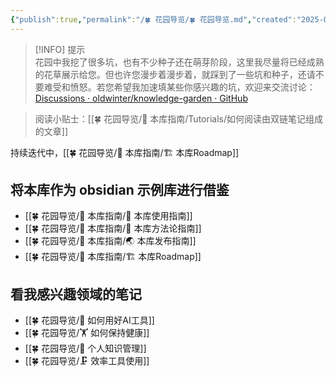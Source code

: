 ```yaml
---
{"publish":true,"permalink":"/🍀 花园导览/🍀 花园导览.md","created":"2025-04-28","modified":"2025-07-07","published":"2025-07-09T01:13:53.558+08:00","cssclasses":""}
---
```



> [!INFO] 提示  
> 花园中我挖了很多坑，也有不少种子还在萌芽阶段，这里我尽量将已经成熟的花草展示给您。但也许您漫步着漫步着，就踩到了一些坑和种子，还请不要难受和愤怒。若您希望我加速填某些你感兴趣的坑，欢迎来交流讨论：[Discussions · oldwinter/knowledge-garden · GitHub](https://github.com/oldwinter/knowledge-garden/discussions)

> 阅读小贴士：[[🍀 花园导览/🧰 本库指南/Tutorials/如何阅读由双链笔记组成的文章]]

持续迭代中，[[🍀 花园导览/🧰 本库指南/🏗 本库Roadmap]]

## 将本库作为 obsidian 示例库进行借鉴

- [[🍀 花园导览/🧰 本库指南/🧰 本库使用指南]]
- [[🍀 花园导览/🧰 本库指南/🍫 本库方法论指南]]
- [[🍀 花园导览/🧰 本库指南/🌏 本库发布指南]]
- [[🍀 花园导览/🧰 本库指南/🏗 本库Roadmap]]

## 看我感兴趣领域的笔记

- [[🍀 花园导览/🔧 如何用好AI工具]]
- [[🍀 花园导览/🏋 如何保持健康]]
- [[🍀 花园导览/🧀 个人知识管理]]
- [[🍀 花园导览/🗜 效率工具使用]]
